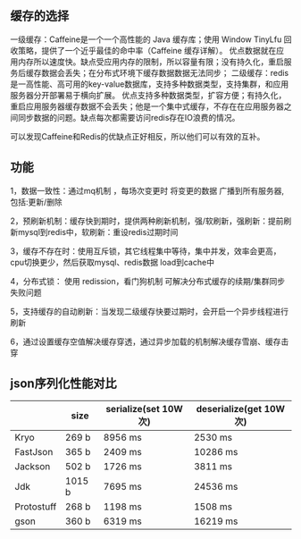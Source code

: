 ## 缓存的选择

一级缓存：Caffeine是一个一个高性能的 Java 缓存库；使用 Window TinyLfu 回收策略，提供了一个近乎最佳的命中率（Caffeine 缓存详解）。
        优点数据就在应用内存所以速度快。缺点受应用内存的限制，所以容量有限；没有持久化，重启服务后缓存数据会丢失；在分布式环境下缓存数据数据无法同步；
二级缓存：redis是一高性能、高可用的key-value数据库，支持多种数据类型，支持集群，和应用服务器分开部署易于横向扩展。
        优点支持多种数据类型，扩容方便；有持久化，重启应用服务器缓存数据不会丢失；他是一个集中式缓存，不存在在应用服务器之间同步数据的问题。缺点每次都需要访问redis存在IO浪费的情况。
        
        
可以发现Caffeine和Redis的优缺点正好相反，所以他们可以有效的互补。


## 功能

1，数据一致性：通过mq机制 ，每场次变更时 将变更的数据 广播到所有服务器,包括:更新/删除

2，预刷新机制：缓存快到期时，提供两种刷新机制，强/软刷新，强刷新：提前刷新mysql到redis中，软刷新：重设redis过期时间

3，缓存不存在时：使用互斥锁，其它线程集中等待，集中并发，效率会更高，cpu切换更少，然后获取mysql、redis数据 load到cache中

4，分布式锁： 使用 redission，看门狗机制 可解决分布式缓存的续期/集群同步失败问题

5，支持缓存的自动刷新：当发现二级缓存快要过期时，会开启一个异步线程进行刷新

6，通过设置缓存空值解决缓存穿透，通过异步加载的机制解决缓存雪崩、缓存击穿

## json序列化性能对比
 
||size|serialize(set 10W次)|deserialize(get 10W次)|
---|---|---|---
Kryo|269 b|8956 ms|2530 ms
FastJson|365 b|2409 ms|10286 ms
Jackson|502 b|1726 ms|3811 ms
Jdk|1015 b|7695 ms|24536 ms
Protostuff|268 b|1198 ms|1508 ms
gson|360 b|6319 ms|16219 ms

